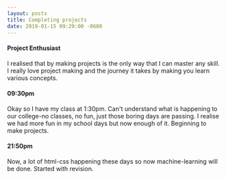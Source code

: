 ```yaml
---
layout: posts
title: Completing projects
date: 2019-01-15 09:29:00 -0600
---
```


#### Project Enthusiast
I realised that by making projects is the only way that I can master any skill. I really love project making and the journey it takes by making you learn various concepts. 

#### 09:30pm

Okay so I have my class at 1:30pm. Can't understand what is happening to our college-no classes, no fun, just those boring days are passing. I realise we had more fun in my school days but now enough of it. Beginning to make projects.


#### 21:50pm

Now, a lot of html-css happening these days so now machine-learning will be done.
Started with revision.



